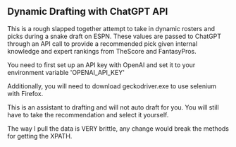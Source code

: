 ## Dynamic Drafting with ChatGPT API
This is a rough slapped together attempt to take in dynamic rosters and picks during a snake draft on ESPN. These values are passed to ChatGPT through an API call to provide a recommended pick given internal knowledge and expert rankings from TheScore and FantasyPros.

You need to first set up an API key with OpenAI and set it to your environment variable 'OPENAI_API_KEY'

Additionally, you will need to download geckodriver.exe to use selenium with Firefox.

This is an assistant to drafting and will not auto draft for you. You will still have to take the recommendation and select it yourself.

The way I pull the data is VERY brittle, any change would break the methods for getting the XPATH.
